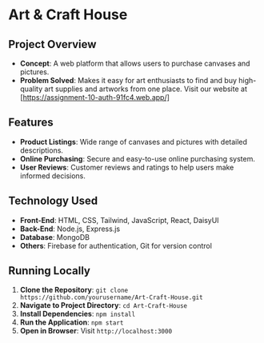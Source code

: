 # Art & Craft House

## Project Overview

- **Concept**: A web platform that allows users to purchase canvases and pictures.
- **Problem Solved**: Makes it easy for art enthusiasts to find and buy high-quality art supplies and artworks from one place.
  Visit our website at [https://assignment-10-auth-91fc4.web.app/]

## Features

- **Product Listings**: Wide range of canvases and pictures with detailed descriptions.
- **Online Purchasing**: Secure and easy-to-use online purchasing system.
- **User Reviews**: Customer reviews and ratings to help users make informed decisions.

## Technology Used

- **Front-End**: HTML, CSS, Tailwind, JavaScript, React, DaisyUI
- **Back-End**: Node.js, Express.js
- **Database**: MongoDB
- **Others**: Firebase for authentication, Git for version control

## Running Locally

1. **Clone the Repository**: `git clone https://github.com/yourusername/Art-Craft-House.git`
2. **Navigate to Project Directory**: `cd Art-Craft-House`
3. **Install Dependencies**: `npm install`
4. **Run the Application**: `npm start`
5. **Open in Browser**: Visit `http://localhost:3000`
